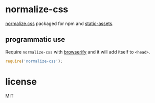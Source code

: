 # normalize-css

[normalize.css](https://github.com/necolas/normalize.css) packaged for npm and [static-assets](http://npm.im/static-assets).

## programmatic use

Require `normalize-css` with
[browserify](https://github.com/substack/node-browserify) and it will add
itself to `<head>`.

```js
require('normalize-css');
```

# license

MIT
